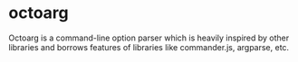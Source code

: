 #  octoarg

Octoarg is a command-line option parser which is heavily inspired by other
libraries and borrows features of libraries like commander.js, argparse, etc.